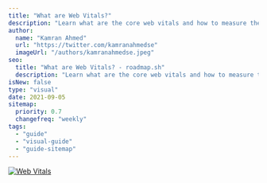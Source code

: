 ```yaml
---
title: "What are Web Vitals?"
description: "Learn what are the core web vitals and how to measure them."
author:
  name: "Kamran Ahmed"
  url: "https://twitter.com/kamranahmedse"
  imageUrl: "/authors/kamranahmedse.jpeg"
seo:
  title: "What are Web Vitals? - roadmap.sh"
  description: "Learn what are the core web vitals and how to measure them."
isNew: false
type: "visual"
date: 2021-09-05
sitemap:
  priority: 0.7
  changefreq: "weekly"
tags:
  - "guide"
  - "visual-guide"
  - "guide-sitemap"
---
```


[![Web Vitals](/guides/web-vitals.png)](/guides/web-vitals.png)


